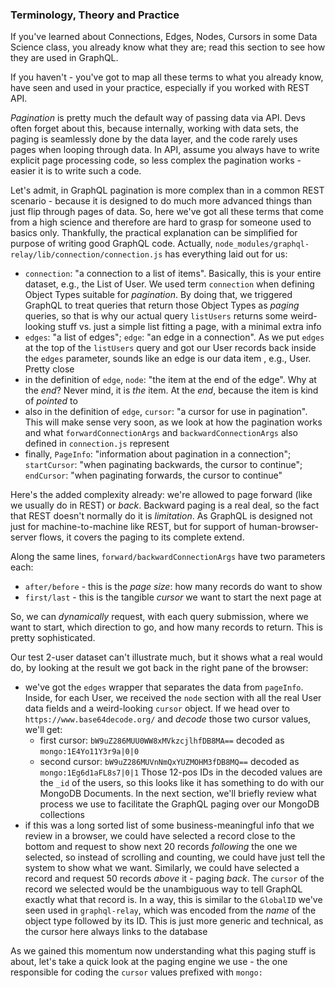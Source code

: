 ### Terminology, Theory and Practice

If you've learned about Connections, Edges, Nodes, Cursors in some Data Science class, you already know what they are; read this section to see how they are used in GraphQL.

If you haven't - you've got to map all these terms to what you already know, have seen and used in your practice, especially if you worked with REST API.

*Pagination* is pretty much the default way of passing data via API. Devs often forget about this, because internally, working with data sets, the paging is seamlessly done by the data layer, and the code rarely uses pages when looping through data. In API, assume you always have to write explicit page processing code, so less complex the pagination works - easier it is to write such a code. 

Let's admit, in GraphQL pagination is more complex than in a common REST scenario - because it is designed to do much more advanced things than just flip through pages of data. So, here we've got all these terms that come from a high science and therefore are hard to grasp for someone used to basics only. Thankfully, the practical explanation can be simplified for purpose of writing good GraphQL code. Actually, `node_modules/graphql-relay/lib/connection/connection.js` has everything laid out for us:

- `connection`: "a connection to a list of items". Basically, this is your entire dataset, e.g., the List of User. We used term `connection` when defining Object Types suitable for *pagination*. By doing that, we triggered GraphQL to treat queries that return those Object Types as *paging* queries, so that is why our actual query `listUsers` returns some weird-looking stuff vs. just a simple list fitting a page, with a minimal extra info
- `edges`: "a list of edges"; `edge`: "an edge in a connection". As we put `edges` at the top of the `listUsers` query and got our User records back inside the `edges` parameter, sounds like an edge is our data item , e.g., User. Pretty close
- in the definition of `edge`, `node`: "the item at the end of the edge". Why at the *end*? Never mind, it is *the* item. At the *end*, because the item is kind of *pointed* to
- also in the definition of `edge`, `cursor`: "a cursor for use in pagination". This will make sense very soon, as we look at how the pagination works and what `forwardConnectionArgs` and `backwardConnectionArgs` also defined in `connection.js` represent
- finally, `PageInfo`: "information about pagination in a connection"; `startCursor`: "when paginating backwards, the cursor to continue"; `endCursor`: "when paginating forwards, the cursor to continue"

Here's the added complexity already: we're allowed to page forward (like we usually do in REST) or *back*. Backward paging is a real deal, so the fact that REST doesn't normally do it is *limitation*. As GraphQL is designed not just for machine-to-machine like REST, but for support of human-browser-server flows, it covers the paging to its complete extend.

Along the same lines,  `forward/backwardConnectionArgs` have two parameters each:

- `after/before` - this is the *page size*: how many records do want to show
- `first/last` - this is the tangible *cursor* we want to start the next page at
 
So, we can *dynamically* request, with each query submission, where we want to start, which direction to go, and how many records to return. This is pretty sophisticated.

Our test 2-user dataset can't illustrate much, but it shows what a real would do, by looking at the result we got back in the right pane of the browser:

- we've got the `edges` wrapper that separates the data from `pageInfo`. Inside, for each User, we received the `node` section with all the real User data fields and a weird-looking `cursor` object. If we head over to `https://www.base64decode.org/` and *decode* those two cursor values, we'll get:
  * first cursor: `bW9uZ286MUU0WW8xMVkzcjlhfDB8MA==` decoded as `mongo:1E4Yo11Y3r9a|0|0`
  * second cursor: `bW9uZ286MUVnNmQxYUZMOHM3fDB8MQ==` decoded as `mongo:1Eg6d1aFL8s7|0|1`
  Those 12-pos IDs in the decoded values are the `_id` of the users, so this looks like it has something to do with our MongoDB Documents. In the next section, we'll briefly review what process we use to facilitate the GraphQL paging over our MongoDB collections
- if this was a long sorted list of some business-meaningful info that we review in a browser, we could have selected a record close to the bottom and request to show next 20 records *following* the one we selected, so instead of scrolling and counting, we could have just tell the system to show what we want. Similarly, we could have selected a record and request 50 records *above* it - paging *back*. The `cursor` of the record we selected would be the unambiguous way to tell GraphQL exactly what that record is. In a way, this is similar to the `GlobalID` we've seen used in `graphql-relay`, which was encoded from the *name* of the object type followed by its ID. This is just more generic and technical, as the cursor here always links to the database


As we gained this momentum now understanding what this paging stuff is about, let's take a quick look at the paging engine we use - the one responsible for coding the `cursor` values prefixed with `mongo:`
